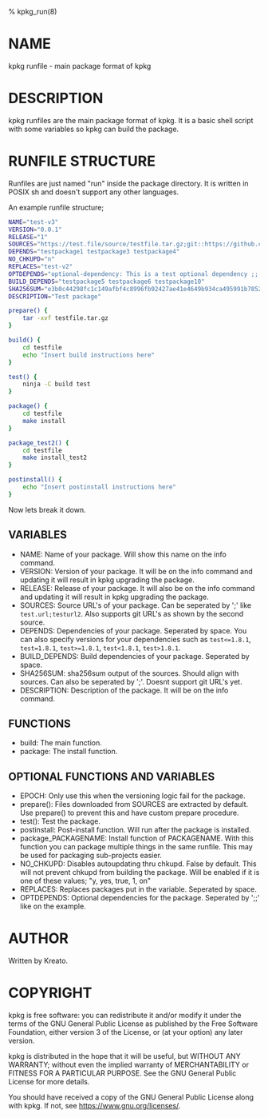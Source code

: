 % kpkg_run(8)

# NAME
kpkg runfile - main package format of kpkg

# DESCRIPTION
kpkg runfiles are the main package format of kpkg. It is a basic shell script with some variables so kpkg can build the package.

# RUNFILE STRUCTURE

Runfiles are just named "run" inside the package directory. It is written in POSIX sh and doesn't support any other languages.

An example runfile structure;

```sh
NAME="test-v3"
VERSION="0.0.1"
RELEASE="1"
SOURCES="https://test.file/source/testfile.tar.gz;git::https://github.com/kreatolinux/src::543ee30eda806029fa9ea16a1f9767eda7cab4d1"
DEPENDS="testpackage1 testpackage3 testpackage4"
NO_CHKUPD="n"
REPLACES="test-v2"
OPTDEPENDS="optional-dependency: This is a test optional dependency ;; optional-dependency-2: This is a second optional dependency."
BUILD_DEPENDS="testpackage5 testpackage6 testpackage10"
SHA256SUM="e3b0c44298fc1c149afbf4c8996fb92427ae41e4649b934ca495991b7852b855  testfile.tar.gz"
DESCRIPTION="Test package"

prepare() {
    tar -xvf testfile.tar.gz
}

build() {
    cd testfile
    echo "Insert build instructions here"
}

test() {
    ninja -C build test
}

package() {
    cd testfile
    make install
}

package_test2() {
    cd testfile
    make install_test2
}

postinstall() {
    echo "Insert postinstall instructions here"
}
```
Now lets break it down.

## VARIABLES
* NAME: Name of your package. Will show this name on the info command.
* VERSION: Version of your package. It will be on the info command and updating it will result in kpkg upgrading the package.
* RELEASE: Release of your package. It will also be on the info command and updating it will result in kpkg upgrading the package.
* SOURCES: Source URL's of your package. Can be seperated by ';' like `test.url;testurl2`. Also supports git URL's as shown by the second source.
* DEPENDS: Dependencies of your package. Seperated by space. You can also specify versions for your dependencies such as `test<=1.8.1`, `test=1.8.1`, `test>=1.8.1`, `test<1.8.1`, `test>1.8.1`.
* BUILD_DEPENDS: Build dependencies of your package. Seperated by space. 
* SHA256SUM: sha256sum output of the sources. Should align with sources. Can also be seperated by ';'. Doesnt support git URL's yet.
* DESCRIPTION: Description of the package. It will be on the info command.

## FUNCTIONS
* build: The main function.
* package: The install function.

## OPTIONAL FUNCTIONS AND VARIABLES
* EPOCH: Only use this when the versioning logic fail for the package.
* prepare(): Files downloaded from SOURCES are extracted by default. Use prepare() to prevent this and have custom prepare procedure.
* test(): Test the package.
* postinstall: Post-install function. Will run after the package is installed.
* package_PACKAGENAME: Install function of PACKAGENAME. With this function you can package multiple things in the same runfile. This may be used for packaging sub-projects easier.
* NO_CHKUPD: Disables autoupdating thru chkupd. False by default. This will not prevent chkupd from building the package. Will be enabled if it is one of these values; "y, yes, true, 1, on"
* REPLACES: Replaces packages put in the variable. Seperated by space.
* OPTDEPENDS: Optional dependencies for the package. Seperated by ';;' like on the example. 

# AUTHOR
Written by Kreato.

# COPYRIGHT
kpkg is free software: you can redistribute it and/or modify
it under the terms of the GNU General Public License as published by
the Free Software Foundation, either version 3 of the License, or
(at your option) any later version.

kpkg is distributed in the hope that it will be useful,
but WITHOUT ANY WARRANTY; without even the implied warranty of
MERCHANTABILITY or FITNESS FOR A PARTICULAR PURPOSE.  See the
GNU General Public License for more details.

You should have received a copy of the GNU General Public License
along with kpkg.  If not, see <https://www.gnu.org/licenses/>.
